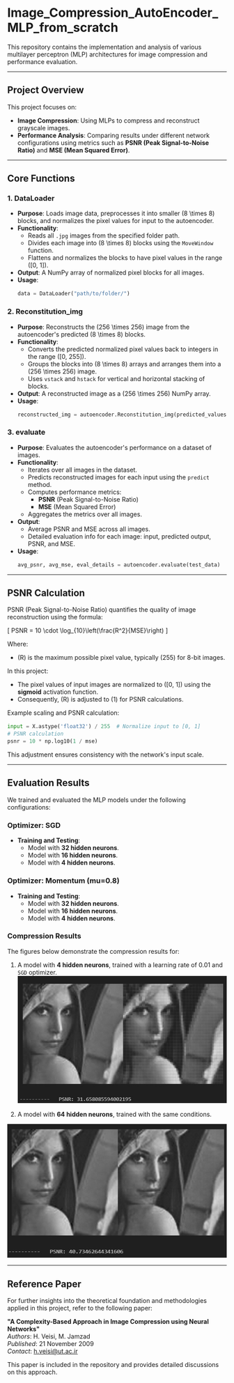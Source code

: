 # Image_Compression_AutoEncoder_MLP_from_scratch

This repository contains the implementation and analysis of various multilayer perceptron (MLP) architectures for image compression and performance evaluation.

---

## Project Overview

This project focuses on:
- **Image Compression**: Using MLPs to compress and reconstruct grayscale images.
- **Performance Analysis**: Comparing results under different network configurations using metrics such as **PSNR (Peak Signal-to-Noise Ratio)** and **MSE (Mean Squared Error)**.

---

## Core Functions

### 1. **DataLoader**
- **Purpose**: Loads image data, preprocesses it into smaller \(8 \times 8\) blocks, and normalizes the pixel values for input to the autoencoder.
- **Functionality**:
  - Reads all `.jpg` images from the specified folder path.
  - Divides each image into \(8 \times 8\) blocks using the `MoveWindow` function.
  - Flattens and normalizes the blocks to have pixel values in the range \([0, 1]\).
- **Output**: A NumPy array of normalized pixel blocks for all images.
- **Usage**:
  ```python
  data = DataLoader("path/to/folder/")
  ```

### 2. **Reconstitution_img**
- **Purpose**: Reconstructs the \(256 \times 256\) image from the autoencoder's predicted \(8 \times 8\) blocks.
- **Functionality**:
  - Converts the predicted normalized pixel values back to integers in the range \([0, 255]\).
  - Groups the blocks into \(8 \times 8\) arrays and arranges them into a \(256 \times 256\) image.
  - Uses `vstack` and `hstack` for vertical and horizontal stacking of blocks.
- **Output**: A reconstructed image as a \(256 \times 256\) NumPy array.
- **Usage**:
  ```python
  reconstructed_img = autoencoder.Reconstitution_img(predicted_values)
  ```

### 3. **evaluate**
- **Purpose**: Evaluates the autoencoder's performance on a dataset of images.
- **Functionality**:
  - Iterates over all images in the dataset.
  - Predicts reconstructed images for each input using the `predict` method.
  - Computes performance metrics:
    - **PSNR** (Peak Signal-to-Noise Ratio)
    - **MSE** (Mean Squared Error)
  - Aggregates the metrics over all images.
- **Output**:
  - Average PSNR and MSE across all images.
  - Detailed evaluation info for each image: input, predicted output, PSNR, and MSE.
- **Usage**:
  ```python
  avg_psnr, avg_mse, eval_details = autoencoder.evaluate(test_data)
  ```

---

## PSNR Calculation

PSNR (Peak Signal-to-Noise Ratio) quantifies the quality of image reconstruction using the formula:

\[
PSNR = 10 \cdot \log_{10}\left(\frac{R^2}{MSE}\right)
\]

Where:
- \(R\) is the maximum possible pixel value, typically \(255\) for 8-bit images.

In this project:
- The pixel values of input images are normalized to \([0, 1]\) using the **sigmoid** activation function.
- Consequently, \(R\) is adjusted to \(1\) for PSNR calculations.

Example scaling and PSNR calculation:
```python
input = X.astype('float32') / 255  # Normalize input to [0, 1]
# PSNR calculation
psnr = 10 * np.log10(1 / mse)
```

This adjustment ensures consistency with the network's input scale.

---

## Evaluation Results

We trained and evaluated the MLP models under the following configurations:

### Optimizer: SGD
- **Training and Testing**:
  - Model with **32 hidden neurons**.
  - Model with **16 hidden neurons**.
  - Model with **4 hidden neurons**.

### Optimizer: Momentum (mu=0.8)
- **Training and Testing**:
  - Model with **32 hidden neurons**.
  - Model with **16 hidden neurons**.
  - Model with **4 hidden neurons**.

### Compression Results
The figures below demonstrate the compression results for:
1. A model with **4 hidden neurons**, trained with a learning rate of 0.01 and `SGD` optimizer.
![figure 1](./Images/lena-n4.jpg)

3. A model with **64 hidden neurons**, trained with the same conditions.

![figure 2](./Images/lena-n64.jpg)

---

## Reference Paper

For further insights into the theoretical foundation and methodologies applied in this project, refer to the following paper:

**"A Complexity-Based Approach in Image Compression using Neural Networks"**  
*Authors*: H. Veisi, M. Jamzad  
*Published*: 21 November 2009  
*Contact*: h.veisi@ut.ac.ir  

This paper is included in the repository and provides detailed discussions on this approach.
